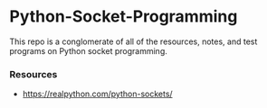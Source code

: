 # Python-Socket-Programming

This repo is a conglomerate of all of the resources, notes, and test programs on Python socket programming.

### Resources
- https://realpython.com/python-sockets/
